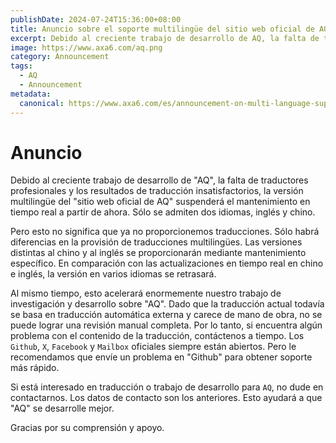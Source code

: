 ```yaml
---
publishDate: 2024-07-24T15:36:00+08:00
title: Anuncio sobre el soporte multilingüe del sitio web oficial de AQ - AQ
excerpt: Debido al creciente trabajo de desarrollo de AQ, la falta de traductores profesionales y los resultados de traducción insatisfactorios, la versión multilingüe del sitio web oficial de AQ suspenderá el mantenimiento en tiempo real a partir de ahora. Sólo se conserva la compatibilidad con los idiomas inglés y chino.
image: https://www.axa6.com/aq.png
category: Announcement
tags:
  - AQ
  - Announcement
metadata:
  canonical: https://www.axa6.com/es/announcement-on-multi-language-support-for-the-aq-official-website
---
```


# Anuncio
Debido al creciente trabajo de desarrollo de "AQ", la falta de traductores profesionales y los resultados de traducción insatisfactorios, la versión multilingüe del "sitio web oficial de AQ" suspenderá el mantenimiento en tiempo real a partir de ahora. Sólo se admiten dos idiomas, inglés y chino. </br>

Pero esto no significa que ya no proporcionemos traducciones. Sólo habrá diferencias en la provisión de traducciones multilingües. Las versiones distintas al chino y al inglés se proporcionarán mediante mantenimiento específico. En comparación con las actualizaciones en tiempo real en chino e inglés, la versión en varios idiomas se retrasará. </br>

Al mismo tiempo, esto acelerará enormemente nuestro trabajo de investigación y desarrollo sobre "AQ". Dado que la traducción actual todavía se basa en traducción automática externa y carece de mano de obra, no se puede lograr una revisión manual completa. Por lo tanto, si encuentra algún problema con el contenido de la traducción, contáctenos a tiempo. Los `Github`, `X`, `Facebook` y `Mailbox` oficiales siempre están abiertos. Pero le recomendamos que envíe un problema en "Github" para obtener soporte más rápido. </br>

Si está interesado en traducción o trabajo de desarrollo para `AQ`, no dude en contactarnos. Los datos de contacto son los anteriores. Esto ayudará a que "AQ" se desarrolle mejor. </br>

Gracias por su comprensión y apoyo. </br>